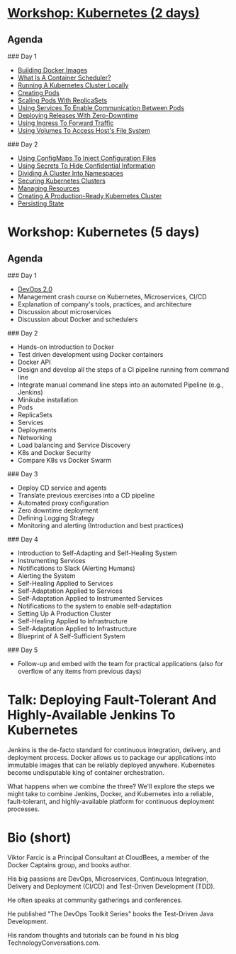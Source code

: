 # [Workshop: Kubernetes (2 days)](http://vfarcic.github.io/devops23/workshop.html)

## Agenda

### Day 1

* [Building Docker Images](http://vfarcic.github.io/devops23/workshop.html#/docker-image)
* [What Is A Container Scheduler?](http://vfarcic.github.io/devops23/workshop.html#/7)
* [Running A Kubernetes Cluster Locally](http://vfarcic.github.io/devops23/workshop.html#/8/1)
* [Creating Pods](http://vfarcic.github.io/devops23/workshop.html#/10)
* [Scaling Pods With ReplicaSets](http://vfarcic.github.io/devops23/workshop.html#/12)
* [Using Services To Enable Communication Between Pods](http://vfarcic.github.io/devops23/workshop.html#/14)
* [Deploying Releases With Zero-Downtime](http://vfarcic.github.io/devops23/workshop.html#/16)
* [Using Ingress To Forward Traffic](http://vfarcic.github.io/devops23/workshop.html#/18)
* [Using Volumes To Access Host's File System](http://vfarcic.github.io/devops23/workshop.html#/20)

### Day 2

* [Using ConfigMaps To Inject Configuration Files](http://vfarcic.github.io/devops23/workshop.html#/22)
* [Using Secrets To Hide Confidential Information](http://vfarcic.github.io/devops23/workshop.html#/24)
* [Dividing A Cluster Into Namespaces](http://vfarcic.github.io/devops23/workshop.html#/26)
* [Securing Kubernetes Clusters](http://vfarcic.github.io/devops23/workshop.html#/28)
* [Managing Resources](http://vfarcic.github.io/devops23/workshop.html#/30)
* [Creating A Production-Ready Kubernetes Cluster](http://vfarcic.github.io/devops23/workshop.html#/32)
* [Persisting State](http://vfarcic.github.io/devops23/workshop.html#/34)

# Workshop: Kubernetes (5 days)

## Agenda

### Day 1

* [DevOps 2.0](http://vfarcic.github.io/devops20/index.html)
* Management crash course on Kubernetes, Microservices, CI/CD
* Explanation of company's tools, practices, and architecture
* Discussion about microservices
* Discussion about Docker and schedulers

### Day 2

* Hands-on introduction to Docker
* Test driven development using Docker containers
* Docker API
* Design and develop all the steps of a CI pipeline running from command line
* Integrate manual command line steps into an automated Pipeline (e.g., Jenkins)
* Minikube installation
* Pods
* ReplicaSets
* Services
* Deployments
* Networking
* Load balancing and Service Discovery
* K8s and Docker Security
* Compare K8s vs Docker Swarm

### Day 3

* Deploy CD service and agents
* Translate previous exercises into a CD pipeline
* Automated proxy configuration
* Zero downtime deployment
* Defining Logging Strategy
* Monitoring and alerting (Introduction and best practices)

### Day 4

* Introduction to Self-Adapting and Self-Healing System
* Instrumenting Services
* Notifications to Slack (Alerting Humans)
* Alerting the System
* Self-Healing Applied to Services
* Self-Adaptation Applied to Services
* Self-Adaptation Applied to Instrumented Services
* Notifications to the system to enable self-adaptation
* Setting Up A Production Cluster
* Self-Healing Applied to Infrastructure
* Self-Adaptation Applied to Infrastructure
* Blueprint of A Self-Sufficient System

### Day 5

* Follow-up and embed with the team for practical applications (also for overflow of any items from previous days)

# Talk: Deploying Fault-Tolerant And Highly-Available Jenkins To Kubernetes

Jenkins is the de-facto standard for continuous integration, delivery, and deployment process. Docker allows us to package our applications into immutable images that can be reliably deployed anywhere. Kubernetes become undisputable king of container orchestration.

What happens when we combine the three? We'll explore the steps we might take to combine Jenkins, Docker, and Kubernetes into a reliable, fault-tolerant, and highly-available platform for continuous deployment processes.


# Bio (short)

Viktor Farcic is a Principal Consultant at CloudBees, a member of the Docker Captains group, and books author.

His big passions are DevOps, Microservices, Continuous Integration, Delivery and Deployment (CI/CD) and Test-Driven Development (TDD).

He often speaks at community gatherings and conferences.

He published "The DevOps Toolkit Series" books the Test-Driven Java Development.

His random thoughts and tutorials can be found in his blog TechnologyConversations.com.
